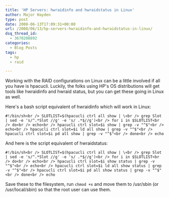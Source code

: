 ```yaml
---
title: 'HP Servers: hwraidinfo and hwraidstatus in Linux'
author: Major Hayden
type: post
date: 2008-06-13T17:09:31+00:00
url: /2008/06/13/hp-servers-hwraidinfo-and-hwraidstatus-in-linux/
dsq_thread_id:
  - 3670208892
categories:
  - Blog Posts
tags:
  - hp
  - raid

---
```

Working with the RAID configurations on Linux can be a little involved if all you have is hpacucli. Luckily, the folks using HP's OS distributions will get tools like hwraidinfo and hwraid status, but you can get these going in Linux as well.

Here's a bash script equivalent of hwraidinfo which will work in Linux:

`#!/bin/sh<br />
SLOTLIST=$(hpacucli ctrl all show | \<br />
grep Slot | sed -e 's/^.*Slot //g' -e 's/ .*$//g')<br />
for i in $SLOTLIST<br />
do<br />
echo<br />
hpacucli ctrl slot=$i show | grep -v "^$"<br />
echo<br />
hpacucli ctrl slot=$i ld all show | grep -v "^$"<br />
hpacucli ctrl slot=$i pd all show | grep -v "^$"<br />
done<br />
echo`

And here is the script equivalent of hwraidstatus:

`#!/bin/sh<br />
SLOTLIST=$(hpacucli ctrl all show | \<br />
grep Slot | sed -e 's/^.*Slot //g' -e 's/ .*$//g')<br />
for i in $SLOTLIST<br />
do<br />
echo<br />
hpacucli ctrl slot=$i show status | grep -v "^$"<br />
echo<br />
hpacucli ctrl slot=$i ld all show status | grep -v "^$"<br />
hpacucli ctrl slot=$i pd all show status | grep -v "^$"<br />
done<br />
echo`

Save these to the filesystem, run `chmod +x` and move them to /usr/sbin (or /usr/local/sbin) so that the root user can use them.
